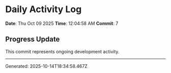# Daily Activity Log

**Date**: Thu Oct 09 2025
**Time**: 12:04:58 AM
**Commit**: 7

## Progress Update

This commit represents ongoing development activity.

---
Generated: 2025-10-14T18:34:58.467Z

